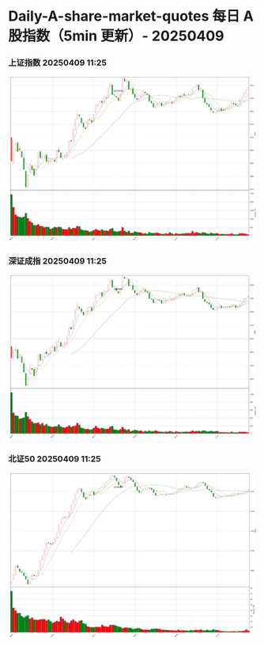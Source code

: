 
# Daily-A-share-market-quotes 每日 A 股指数（5min 更新）- 20250409

### 上证指数 20250409 11:25
![](./fig/2025/4/20250409-sh000001.png)

### 深证成指 20250409 11:25
![](./fig/2025/4/20250409-sz399001.png)

### 北证50 20250409 11:25
![](./fig/2025/4/20250409-bj899050.png)
